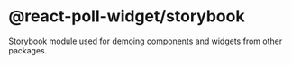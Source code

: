 # @react-poll-widget/storybook
Storybook module used for demoing components and widgets from other packages.
